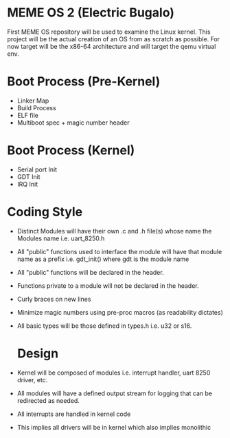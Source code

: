 # MEME OS 2 (Electric Bugalo)
First MEME OS repository will be used to examine the Linux kernel. This project
will be the actual creation of an OS from as scratch as possible. For now
target will be the x86-64 architecture and will target the qemu virtual env.

# Boot Process (Pre-Kernel)
- Linker Map
- Build Process
- ELF file
- Multiboot spec + magic number header

# Boot Process (Kernel)
- Serial port Init
- GDT Init
- IRQ Init

# Coding Style
- Distinct Modules will have their own .c and .h file(s) whose name the 
  Modules name i.e. uart_8250.h
- All "public" functions used to interface the module will have that module
  name as a prefix i.e. gdt_init() where gdt is the module name
- All "public" functions will be declared in the header.
- Functions private to a module will not be declared in the header.
- Curly braces on new lines
- Minimize magic numbers using pre-proc macros (as readability dictates)
- All basic types will be those defined in types.h i.e. u32 or s16.

  # Design
- Kernel will be composed of modules i.e. interrupt handler, uart 8250 driver,
  etc.
- All modules will have a defined output stream for logging that can be
  redirected as needed.
- All interrupts are handled in kernel code
- This implies all drivers will be in kernel which also implies monolithic